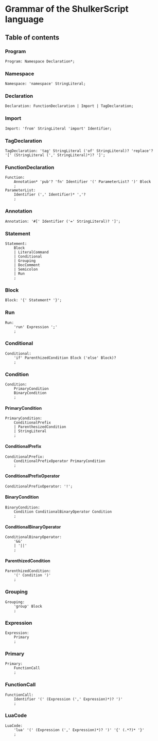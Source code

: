 # Grammar of the ShulkerScript language

## Table of contents

### Program
```ebnf
Program: Namespace Declaration*;
```

### Namespace
```ebnf
Namespace: 'namespace' StringLiteral;
```

### Declaration
```ebnf
Declaration: FunctionDeclaration | Import | TagDeclaration;
```

### Import
```ebnf
Import: 'from' StringLiteral 'import' Identifier;
```

### TagDeclaration
```ebnf
TagDeclaration: 'tag' StringLiteral ('of' StringLiteral)? 'replace'? '[' (StringLiteral (',' StringLiteral)*)? ']';
```

### FunctionDeclaration
```ebnf
Function:
    Annotation* 'pub'? 'fn' Identifier '(' ParameterList? ')' Block
    ;
ParameterList:
    Identifier (',' Identifier)* ','?  
    ;
```

### Annotation
```ebnf
Annotation: '#[' Identifier ('=' StringLiteral)? ']';
```

### Statement
```ebnf
Statement:
    Block
    | LiteralCommand
    | Conditional
    | Grouping
    | DocComment
    | Semicolon
    | Run
    ;
```

### Block
```ebnf	
Block: '{' Statement* '}';
```

### Run
```ebnf
Run:
    'run' Expression ';'
    ;
```

### Conditional
```ebnf
Conditional:
    'if' ParenthizedCondition Block ('else' Block)?
    ;
```

### Condition
```ebnf
Condition:
    PrimaryCondition
    BinaryCondition
    ;
```

#### PrimaryCondition
```ebnf
PrimaryCondition:
    ConditionalPrefix
    | ParenthesizedCondition
    | StringLiteral
    ;
```

#### ConditionalPrefix
```ebnf
ConditionalPrefix:
    ConditionalPrefixOperator PrimaryCondition
    ;
```

#### ConditionalPrefixOperator
``` ebnf
ConditionalPrefixOperator: '!';
```

#### BinaryCondition
``` ebnf
BinaryCondition:
    Condition ConditionalBinaryOperator Condition
    ;
```

#### ConditionalBinaryOperator
``` ebnf
ConditionalBinaryOperator:
    '&&'
    | '||'
    ;
```

#### ParenthizedCondition
```ebnf
ParenthizedCondition:
    '(' Condition ')'
    ;
```


### Grouping
``` ebnf
Grouping:
    'group' Block
    ;
```

### Expression
```ebnf
Expression:
    Primary
    ;
```

### Primary
```ebnf
Primary:
    FunctionCall
    ;
```

### FunctionCall
```ebnf
FunctionCall:
    Identifier '(' (Expression (',' Expression)*)? ')'
    ;
```

### LuaCode
```ebnf
LuaCode:
    'lua' '(' (Expression (',' Expression)*)? ')' '{' (.*?)* '}'
    ;
```